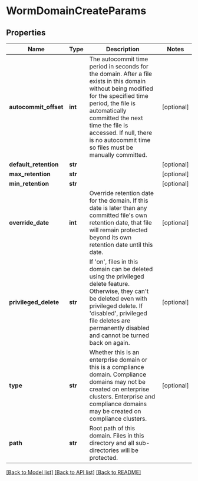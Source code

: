# WormDomainCreateParams

## Properties
Name | Type | Description | Notes
------------ | ------------- | ------------- | -------------
**autocommit_offset** | **int** | The autocommit time period in seconds for the domain.  After a file exists in this domain without being modified for the specified time period, the file is automatically committed the next time the file is accessed.  If null, there is no autocommit time so files must be manually committed. | [optional] 
**default_retention** | **str** |  | [optional] 
**max_retention** | **str** |  | [optional] 
**min_retention** | **str** |  | [optional] 
**override_date** | **int** | Override retention date for the domain.  If this date is later than any committed file&#39;s own retention date, that file will remain protected beyond its own retention date until this date. | [optional] 
**privileged_delete** | **str** | If &#39;on&#39;, files in this domain can be deleted using the privileged delete feature.  Otherwise, they can&#39;t be deleted even with privileged delete.  If &#39;disabled&#39;, privileged file deletes are permanently disabled and cannot be turned back on again. | [optional] 
**type** | **str** | Whether this is an enterprise domain or this is a compliance domain. Compliance domains may not be created on enterprise clusters. Enterprise and compliance domains may be created on compliance clusters. | [optional] 
**path** | **str** | Root path of this domain.  Files in this directory and all sub-directories will be protected. | 

[[Back to Model list]](../README.md#documentation-for-models) [[Back to API list]](../README.md#documentation-for-api-endpoints) [[Back to README]](../README.md)


